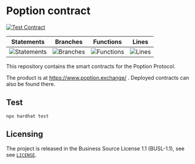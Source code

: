 # Poption contract

[![Test Contract](https://github.com/Poption-DeFi/poption-contract/actions/workflows/github-test.yml/badge.svg)](https://github.com/Poption-DeFi/poption-contract/actions/workflows/github-test.yml)

| Statements                  | Branches                | Functions                 | Lines             |
| --------------------------- | ----------------------- | ------------------------- | ----------------- |
| ![Statements](https://img.shields.io/badge/statements-99.68%25-brightgreen.svg?style=flat) | ![Branches](https://img.shields.io/badge/branches-87.21%25-yellow.svg?style=flat) | ![Functions](https://img.shields.io/badge/functions-100%25-brightgreen.svg?style=flat) | ![Lines](https://img.shields.io/badge/lines-99.7%25-brightgreen.svg?style=flat) |

This repository contains the smart contracts for the Poption Protocol.

The product is at https://www.poption.exchange/ . Deployed contracts can also be found there.

## Test

```shell
npx hardhat test
```

## Licensing

The project is released in the Business Source License 1.1 (BUSL-1.1), see see [`LICENSE`](./LICENSE).
